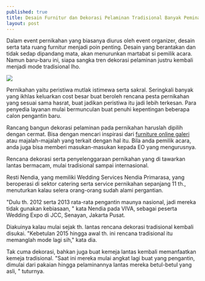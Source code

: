 ```yaml
---
published: true
title: Desain Furnitur dan Dekorasi Pelaminan Tradisional Banyak Peminatnya
layout: post
---
```

Dalam event pernikahan yang biasanya diurus oleh event organizer, desain serta tata ruang furnitur menjadi poin penting. Desain yang berantakan dan tidak sedap dipandang mata, akan menurunkan martabat si pemilik acara. Namun baru-baru ini, siapa sangka tren dekorasi pelaminan justru kembali menjadi mode tradisional lho. 

<img src="http://www.hadisukirno.co.id/images/artikel/Dekorasi%20Pernikahan%20Jawa.jpg" />

Pernikahan yaitu peristiwa mutlak istimewa serta sakral. Seringkali banyak yang ikhlas keluarkan cost besar buat beroleh rencana pesta pernikahan yang sesuai sama hasrat, buat jadikan peristiwa itu jadi lebih terkesan. Para penyedia layanan mulai bermunculan buat penuhi kepentingan beberapa calon pengantin baru. 

Rancang bangun dekorasi pelaminan pada pernikahan haruslah dipilih dengan cermat. Bisa dengan mencari inspirasi dari <a href="http://andoleto.com/">furniture online galeri</a> atau majalah-majalah yang terkait dengan hal itu. Bila anda pemilik acara, anda juga bisa memberi masukan-masukan kepada EO yang mengurusnya. 

Rencana dekorasi serta penyelenggaraan pernikahan yang di tawarkan lantas bermacam, mulai tradisional sampai internasional. 

Resti Nendia, yang memiliki Wedding Services Nendia Primarasa, yang beroperasi di sektor catering serta service pernikahan sepanjang 11 th., menuturkan kalau selera orang-orang sudah alami pergantian. 

"Dulu th. 2012 serta 2013 rata-rata pengantin maunya nasional, jadi mereka tidak gunakan kebiasaan, " kata Nendia pada VIVA, sebagai peserta Wedding Expo di JCC, Senayan, Jakarta Pusat. 

Diakuinya kalau mulai sejak th. lantas rencana dekorasi tradisional kembali disukai. "Kebetulan 2015 hingga awal th. ini rencana tradisional itu memanglah mode lagi sih," kata dia. 

Tak cuma dekorasi, bahkan juga buat kemeja lantas kembali memanfaatkan kemeja tradisional. 
"Saat ini mereka mulai angkat lagi buat yang pengantin, dimulai dari pakaian hingga pelaminannya lantas mereka betul-betul yang asli, " tuturnya.